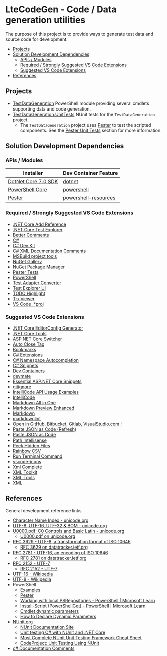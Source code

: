# LteCodeGen - Code / Data generation utilities

The purpose of this project is to provide ways to generate test data and source code for development.

- [Projects](#projects)
- [Solution Development Dependencies](#solution-development-dependencies)
  - [APIs / Modules](#apis--modules)
  - [Required / Strongly Suggested VS Code Extensions](#required--strongly-suggested-vs-code-extensions)
  - [Suggested VS Code Extensions](#suggested-vs-code-extensions)
- [References](#references)

## Projects

- [TestDataGeneration](./src/TestDataGeneration/README.md) PowerShell module providing several cmdlets supporting data and code generation.
- [TestDataGeneration.UnitTests](./src/TestDataGeneration.UnitTests/README.md) NUnit tests for the `TestDataGeneration` project.
  - The `TestDataGeneration` project uses [Pester](https://github.com/Pester/Pester) to test the scripted components. See the [Pester Unit Tests](./src/TestDataGeneration/README.md#pester-unit-tests) section for more information.

## Solution Development Dependencies

### APIs / Modules

| Installer                                                                     | Dev Container Feature                                                                                                             |
|-------------------------------------------------------------------------------|-----------------------------------------------------------------------------------------------------------------------------------|
| [DotNet Core 7.0 SDK](https://dotnet.microsoft.com/en-us/download/dotnet/7.0) | [dotnet](https://github.com/devcontainers/features/tree/main/src/dotnet)                                                          |
| [PowerShell Core](https://github.com/powershell/powershell)                   | [powershell](https://github.com/devcontainers/features/tree/main/src/powershell)                                                  |
| [Pester](https://github.com/Pester/Pester)                                    | [powershell-resources](https://github.com/natescherer/devcontainers-custom-features/blob/main/src/powershell-resources/README.md) |

### Required / Strongly Suggested VS Code Extensions

- [.NET Core Add Reference](https://marketplace.visualstudio.com/items?itemName=adrianwilczynski.add-reference)
- [.NET Core Test Explorer](https://marketplace.visualstudio.com/items?itemName=formulahendry.dotnet-test-explorer)
- [Better Comments](https://marketplace.visualstudio.com/items?itemName=aaron-bond.better-comments)
- [C#](https://marketplace.visualstudio.com/items?itemName=ms-dotnettools.csharp)
- [C# Dev Kit](https://marketplace.visualstudio.com/items?itemName=ms-dotnettools.csdevkit)
- [C# XML Documentation Comments](https://marketplace.visualstudio.com/items?itemName=k--kato.docomment)
- [MSBuild project tools](https://marketplace.visualstudio.com/items?itemName=tintoy.msbuild-project-tools)
- [NuGet Gallery](https://marketplace.visualstudio.com/items?itemName=patcx.vscode-nuget-gallery)
- [NuGet Package Manager](https://marketplace.visualstudio.com/items?itemName=jmrog.vscode-nuget-package-manager)
- [Pester Tests](https://marketplace.visualstudio.com/items?itemName=pspester.pester-test)
- [PowerShell](https://marketplace.visualstudio.com/items?itemName=ms-vscode.powershell)
- [Test Adapter Converter](https://marketplace.visualstudio.com/items?itemName=ms-vscode.test-adapter-converter)
- [Test Explorer UI](https://marketplace.visualstudio.com/items?itemName=hbenl.vscode-test-explorer)
- [TODO Highlight](https://marketplace.visualstudio.com/items?itemName=wayou.vscode-todo-highlight)
- [Trx viewer](https://marketplace.visualstudio.com/items?itemName=scabana.trxviewer)
- [VS Code .*proj](https://marketplace.visualstudio.com/items?itemName=jRichardeau.vscode-vsproj)

### Suggested VS Code Extensions

- [.NET Core EditorConfig Generator](https://marketplace.visualstudio.com/items?itemName=doggy8088.netcore-editorconfiggenerator)
- [.NET Core Tools](https://marketplace.visualstudio.com/items?itemName=formulahendry.dotnet)
- [ASP.NET Core Switcher](https://marketplace.visualstudio.com/items?itemName=adrianwilczynski.asp-net-core-switcher)
- [Auto Close Tag](https://marketplace.visualstudio.com/items?itemName=formulahendry.auto-close-tag)
- [Bookmarks](https://marketplace.visualstudio.com/items?itemName=alefragnani.Bookmarks)
- [C# Extensions](https://marketplace.visualstudio.com/items?itemName=kreativ-software.csharpextensions)
- [C# Namespace Autocompletion](https://marketplace.visualstudio.com/items?itemName=adrianwilczynski.namespace)
- [C# Snippets](https://marketplace.visualstudio.com/items?itemName=jorgeserrano.vscode-csharp-snippets)
- [Dev Containers](https://marketplace.visualstudio.com/items?itemName=ms-vscode-remote.remote-containers)
- [devmate](https://marketplace.visualstudio.com/items?itemName=AutomatedSoftwareTestingGmbH.devmate)
- [Essential ASP.NET Core Snippets](https://marketplace.visualstudio.com/items?itemName=doggy8088.netcore-snippets)
- [gitignore](https://marketplace.visualstudio.com/items?itemName=codezombiech.gitignore)
- [IntelliCode API Usage Examples](https://marketplace.visualstudio.com/items?itemName=VisualStudioExptTeam.intellicode-api-usage-examples)
- [IntelliCode](https://marketplace.visualstudio.com/items?itemName=VisualStudioExptTeam.vscodeintellicode)
- [Markdown All in One](https://marketplace.visualstudio.com/items?itemName=yzhang.markdown-all-in-one)
- [Markdown Preview Enhanced](https://marketplace.visualstudio.com/items?itemName=shd101wyy.markdown-preview-enhanced)
- [Markdown](https://marketplace.visualstudio.com/items?itemName=starkwang.markdown)
- [markdownlint](https://marketplace.visualstudio.com/items?itemName=DavidAnson.vscode-markdownlint)
- [Open in GitHub, Bitbucket, Gitlab, VisualStudio.com !](https://marketplace.visualstudio.com/items?itemName=ziyasal.vscode-open-in-github)
- [Paste JSON as Code (Refresh)](https://marketplace.visualstudio.com/items?itemName=doggy8088.quicktype-refresh)
- [Paste JSON as Code](https://marketplace.visualstudio.com/items?itemName=quicktype.quicktype)
- [Path Intellisense](https://marketplace.visualstudio.com/items?itemName=christian-kohler.path-intellisense)
- [Peek Hidden Files](https://marketplace.visualstudio.com/items?itemName=adrianwilczynski.toggle-hidden)
- [Rainbow CSV](https://marketplace.visualstudio.com/items?itemName=mechatroner.rainbow-csv)
- [Run Terminal Command](https://marketplace.visualstudio.com/items?itemName=adrianwilczynski.terminal-commands)
- [vscode-icons](https://marketplace.visualstudio.com/items?itemName=vscode-icons-team.vscode-icons)
- [Xml Complete](https://marketplace.visualstudio.com/items?itemName=rogalmic.vscode-xml-complete)
- [XML Toolkit](https://marketplace.visualstudio.com/items?itemName=SAPOSS.xml-toolkit)
- [XML Tools](https://marketplace.visualstudio.com/items?itemName=DotJoshJohnson.xml)
- [XML](https://marketplace.visualstudio.com/items?itemName=redhat.vscode-xml)

## References

General development reference links

- [Character Name Index - unicode.org](https://www.unicode.org/charts/charindex.html)
- [UTF-8, UTF-16, UTF-32 & BOM - unicode.org](https://www.unicode.org/faq/utf_bom.html)
- [U0000.pdf: C0 Controls and Basic Latin - unicode.org](Resources/U0000.pdf)
  - [U0000.pdf on unicode.org](https://www.unicode.org/charts/PDF/U0000.pdf)
- [RFC 3629 - UTF-8, a transformation format of ISO 10646](Resources/rfc3629.txt)
  - [RFC 3629 on datatracker.ietf.org](https://datatracker.ietf.org/doc/html/rfc3629)
- [RFC 2781 - UTF-16, an encoding of ISO 10646](Resources/rfc2781.txt)
  - [RFC 2781 on datatracker.ietf.org](https://datatracker.ietf.org/doc/html/rfc2781)
- [RFC 2152 - UTF-7](Resources/rfc2152.txt)
  - [RFC 2152 - UTF-7](https://datatracker.ietf.org/doc/html/rfc2152)
- [UTF-16 - Wikipedia](https://en.wikipedia.org/wiki/UTF-16)
- [UTF-8 - Wikipedia](https://en.wikipedia.org/wiki/UTF-8)
- PowerShell
  - [Examples](https://github.com/PowerShell/vscode-powershell/tree/main/examples)
  - [Pester](https://github.com/pester/Pester)
  - [Working with local PSRepositories - PowerShell | Microsoft Learn](https://learn.microsoft.com/en-us/powershell/gallery/how-to/working-with-local-psrepositories?view=powershellget-3.x)
  - [Install-Script (PowerShellGet) - PowerShell | Microsoft Learn](https://learn.microsoft.com/en-us/powershell/module/powershellget/install-script?view=powershellget-3.x)
  - [Cmdlet dynamic parameters](https://learn.microsoft.com/en-us/powershell/scripting/developer/cmdlet/cmdlet-dynamic-parameters?view=powershell-7.4)
  - [How to Declare Dynamic Parameters](https://learn.microsoft.com/en-us/powershell/scripting/developer/cmdlet/how-to-declare-dynamic-parameters?view=powershell-7.4)
- [NUnit.org](https://nunit.org/)
  - [NUnit Documentation Site](https://docs.nunit.org/)
  - [Unit testing C# with NUnit and .NET Core](https://learn.microsoft.com/en-us/dotnet/core/testing/unit-testing-with-nunit)
  - [Most Complete NUnit Unit Testing Framework Cheat Sheet](https://www.automatetheplanet.com/nunit-cheat-sheet/)
  - [CodeProject: Unit Testing Using NUnit](https://www.codeproject.com/articles/178635/unit-testing-using-nunit)
- [c# Documentation Comments](https://learn.microsoft.com/en-us/dotnet/csharp/language-reference/language-specification/documentation-comments)
